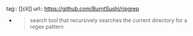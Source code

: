 tag:: [[cli]]
url:: https://github.com/BurntSushi/ripgrep

- > search tool that recursively searches the current directory for a regex pattern